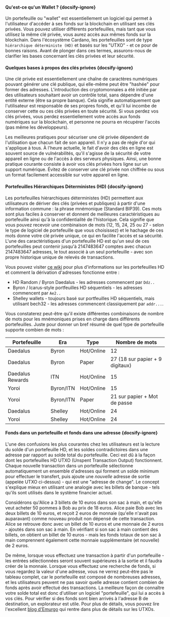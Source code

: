 #### Qu'est-ce qu'un Wallet ?  {docsify-ignore}

Un portefeuille ou "wallet" est essentiellement un logiciel qui permet à l'utilisateur d'accéder à ses fonds sur la blockchain en utilisant ses clés privées. Vous pouvez utiliser différents portefeuilles, mais tant que vous utilisez la même clé privée, vous aurez accès aux mêmes fonds sur la blockchain. Dans l'écosystème Cardano, les portefeuilles sont de type `hiérarchique déterministe (HD)` et basés sur les "UTXO" - et ce pour de bonnes raisons. Avant de plonger dans ces termes, assurons-nous de clarifier les bases concernant les clés privées et leur sécurité.

#### Quelques bases à propos des clés privées  {docsify-ignore}

Une clé privée est essentiellement une chaîne de caractères numériques pouvant générer une clé publique, qui elle-même peut être "hashée" pour former des adresses. L'introduction des cryptomonnaies a été initiée par des utilisateurs souhaitant avoir un contrôle total, sans dépendre d'une entité externe (être sa propre banque). Cela signifie automatiquement que l'utilisateur est responsable de ses propres fonds, et qu'il lui incombe de conserver cette ou ces clés privées en toute sécurité. Si vous perdez vos clés privées, vous perdez essentiellement votre accès aux fonds numériques sur la blockchain, et personne ne pourra en récupérer l'accès  (pas même les développeurs).

Les meilleures pratiques pour sécuriser une clé privée dépendent de l'utilisation que chacun fait de son appareil. Il n'y a pas de règle d'or qui s'applique à tous. À l'heure actuelle, le fait d'avoir des clés en ligne est souvent source de vulnérabilités, qu'il s'agisse de la sécurité de votre appareil en ligne ou de l'accès à des serveurs physiques. Ainsi, une bonne pratique courante consiste à avoir vos clés privées hors ligne sur un support numérique. Évitez de conserver une clé privée non chiffrée ou sous un format facilement accessible sur votre appareil en ligne.

#### Portefeuilles Hiérarchiques Déterministes (HD)  {docsify-ignore}

Les portefeuilles  hiérarchiques déterministes (HD) permettent aux utilisateurs de dériver des clés (privées et publiques) à partir d'une information commune : la phrase mnémonique (Standard BIP39). Ces mots sont plus faciles à conserver et donnent de meilleures caractéristiques au portefeuille ainsi qu'à la confidentialité de l'historique. Cela signifie que vous pouvez recevoir une combinaison de mots (12, 15, 24, 25 ou 27 - selon le type de logiciel de portefeuille que vous choisissez) et le hachage de ces mots donne votre clé privée unique, ce qui en facilite l'accès et sa sécurité. L'une des caractéristiques d'un portefeuille HD est qu'un seul de ces portefeuilles peut contenir jusqu'à 2147483647 comptes avec chacun 2147483647 adresses, le tout associé à un seul portefeuille - avec son propre historique unique de relevés de transactions.

Vous pouvez visiter [ce wiki](https://github.com/input-output-hk/cardano-wallet/wiki/About-Address-Derivation) pour plus d'informations sur les portefeuilles HD et comment la dérivation d'adresses fonctionne entre :

- HD Random / Byron Daedalus - les adresses commencent par `Ddz..`
- Byron / Icarus-style portfeuilles HD séquentiels - les adresses commencent par `Ae2..`
- Shelley wallets - toujours basé sur portfeuilles HD séquentiels, mais utilisant bech32 - les adresses commencent classiquement par `addr...`.

Vous constaterez peut-être qu'il existe différentes combinaisons de nombre de mots pour les mnémoniques prises en charge dans différents portefeuilles. Juste pour donner un bref résumé de quel type de portefeuille supporte combien de mots :

| Portefeuille     | Era       | Type       | Nombre de mots                  |
| ---------------- | --------- | ---------- | ------------------------------- |
| Daedalus         | Byron     | Hot/Online | 12                              |
| Daedalus         | Byron     | Paper      | 27 (18 sur papier + 9 digitaux) |
| Daedalus Rewards | ITN       | Hot/Online | 15                              |
| Yoroi            | Byron/ITN | Hot/Online | 15                              |
| Yoroi            | Byron/ITN | Paper      | 21 sur papier + Mot de passe    |
| Daedalus         | Shelley   | Hot/Online | 24                              |
| Yoroi            | Shelley   | Hot/Online | 24                              |

#### Fonds dans un portefeuille et fonds dans une adresse {docsify-ignore}

L'une des confusions les plus courantes chez les utilisateurs est la lecture du solde d'un portefeuille HD, et les soldes contradictoires dans une adresse par rapport au solde total du portefeuille. Ceci est dû à la façon dont les portefeuilles HD UTXO (Unspent Transaction Output) fonctionnent. Chaque nouvelle transaction dans un portefeuille sélectionne automatiquement un ensemble d'adresses qui forment un solde minimum pour effectuer le transfert, puis ajoute une *nouvelle* adresse de sortie (appelée UTXO ci-dessus) - qui est une "adresse de change".
Le concept s'explique mieux en utilisant une analogie avec les billets de banque - tels qu'ils sont utilisés dans le système financier actuel.

Considérons qu'Alice a 3 billets de 10 euros dans son sac à main, et qu'elle veut acheter 50 pommes à Bob au prix de 18 euros.
Alice paie Bob avec les deux billets de 10 euros, et reçoit 2 euros de monnaie (qu'elle n'avait pas auparavant) comme nouveau produit non dépensé de cette transaction.
Alice se retrouve donc avec un billet de 10 euros et une monnaie de 2 euros - ajoutés dans son sac à main. En vérifiant si son sac à main contient des billets, on obtient un billet de 10 euros - mais les fonds totaux de son sac à main comprennent également cette monnaie supplémentaire (et nouvelle) de 2 euros.

De même, lorsque vous effectuez une transaction à partir d'un portefeuille - les entrées sélectionnées seront souvent supérieures à la sortie et il faudra créer de la monnaie.
Lorsque vous effectuez une recherche de fonds, si vous regardez la valeur d'une adresse, vous ne verrez peut-être pas le tableau complet, car le portefeuille est composé de nombreuses adresses, et les utilisateurs peuvent ne pas savoir quelle adresse contient combien de fonds après avoir effectué des transactions.
La meilleure façon de connaître votre solde total est donc d'utiliser un logiciel "portefeuille", qui lui a accès à vos clés. Pour vérifier si des fonds sont bien arrivés à l'adresse B de destination, un explorateur est utile.
Pour plus de détails, vous pouvez lire l'excellent [blog d'Emurgo](https://emurgo.io/en/blog/blockchain-primer-cardanos-utxo-model-simply-explained) qui rentre dans plus de détails sur les UTXOs.
